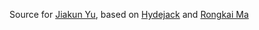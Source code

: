 Source for [Jiakun Yu](jiakunyu.github.io), based on [Hydejack](https://hydejack.com/) and [Rongkai Ma](https://rongkaiweskerma.github.io/)
